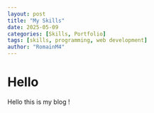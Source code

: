```yaml
---
layout: post
title: "My Skills"
date: 2025-05-09
categories: [Skills, Portfolio]
tags: [skills, programming, web development]
author: "RomainM4"
---
```


# Hello

Hello this is my blog !